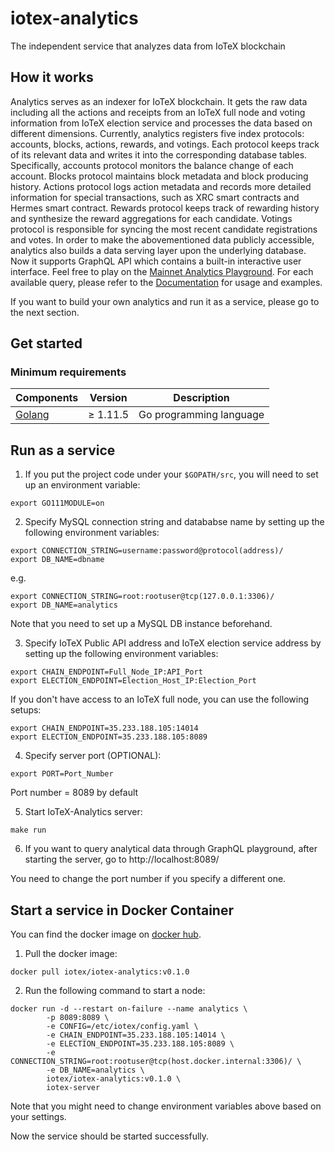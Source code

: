 # iotex-analytics
The independent service that analyzes data from IoTeX blockchain

## How it works
Analytics serves as an indexer for IoTeX blockchain. It gets the raw data including all the actions and receipts from an IoTeX full node and voting information from IoTeX election service and processes the data based on different dimensions. Currently, analytics registers five index protocols: accounts, blocks, actions, rewards, and votings. Each protocol keeps track of its relevant data and writes it into the corresponding database tables. Specifically, accounts protocol monitors the balance change of each account. Blocks protocol maintains block metadata and block producing history. Actions protocol logs action metadata and records more detailed information for special transactions, such as XRC smart contracts and Hermes smart contract. Rewards protocol keeps track of rewarding history and synthesize the reward aggregations for each candidate. Votings protocol is responsible for syncing the most recent candidate registrations and votes. In order to make the abovementioned data publicly accessible, analytics also builds a data serving layer upon the underlying database. Now it supports GraphQL API which contains a built-in interactive user interface. Feel free to play on the [Mainnet Analytics Playground](https://analytics.iotexscan.io/). For each available query, please refer to the [Documentation](https://docs.iotex.io/docs/misc.html#analytics) for usage and examples. 

If you want to build your own analytics and run it as a service, please go to the next section.

## Get started

### Minimum requirements

| Components | Version | Description |
|----------|-------------|-------------|
| [Golang](https://golang.org) | &ge; 1.11.5 | Go programming language |

## Run as a service
1. If you put the project code under your `$GOPATH/src`, you will need to set up an environment variable:
```
export GO111MODULE=on
```

2. Specify MySQL connection string and datababse name by setting up the following environment variables:
```
export CONNECTION_STRING=username:password@protocol(address)/
export DB_NAME=dbname
```
e.g. 
```
export CONNECTION_STRING=root:rootuser@tcp(127.0.0.1:3306)/
export DB_NAME=analytics
```
Note that you need to set up a MySQL DB instance beforehand.

3. Specify IoTeX Public API address and IoTeX election service address by setting up the following environment variables:
```
export CHAIN_ENDPOINT=Full_Node_IP:API_Port
export ELECTION_ENDPOINT=Election_Host_IP:Election_Port
```
If you don't have access to an IoTeX full node, you can use the following setups:
```
export CHAIN_ENDPOINT=35.233.188.105:14014
export ELECTION_ENDPOINT=35.233.188.105:8089
```

4. Specify server port (OPTIONAL):
```
export PORT=Port_Number
```
Port number = 8089 by default

5. Start IoTeX-Analytics server:
```
make run
```

6. If you want to query analytical data through GraphQL playground, after starting the server, go to http://localhost:8089/

You need to change the port number if you specify a different one. 

## Start a service in Docker Container

You can find the docker image on [docker hub](https://hub.docker.com/r/iotex/iotex-analytics).

1. Pull the docker image:

```
docker pull iotex/iotex-analytics:v0.1.0
```

2. Run the following command to start a node:

```
docker run -d --restart on-failure --name analytics \
        -p 8089:8089 \
        -e CONFIG=/etc/iotex/config.yaml \
        -e CHAIN_ENDPOINT=35.233.188.105:14014 \
        -e ELECTION_ENDPOINT=35.233.188.105:8089 \
        -e CONNECTION_STRING=root:rootuser@tcp(host.docker.internal:3306)/ \
        -e DB_NAME=analytics \
        iotex/iotex-analytics:v0.1.0 \
        iotex-server
```

Note that you might need to change environment variables above based on your settings. 

Now the service should be started successfully.


